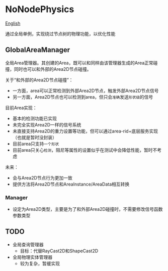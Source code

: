# NoNodePhysics

[English](README_EN.md)

通过全局单例，实现绕过节点树的物理功能，以优化性能

## GlobalAreaManager

全局Area管理器。其创建的Area，既可以和同样由该管理器生成的Area正常碰撞，同时也可以和外部的Area2D节点碰撞。

关于“和外部的Area2D节点碰撞”：
- 一方面，area可以正常检测到外部Area2D节点，触发外部Area2D节点信号
- 另一方面，Area2D节点也可以检测到area，但只会`准确`发送`形状级`的信号

目前Area实现：
- 基本的检测功能已实现
- 未完全实现Area2D一样的信号系统
- 未直接支持Area2D的重力设置等功能，但可以通过area-rid+底层服务实现（也就是暂时没封装）
- 目前area只支持`一个形状`
- 目前area只关心`检测`，阻尼等属性的设置似乎在测试中会降低性能，暂时不考虑

未来：
- 会与Area2D节点行为更加一致
- 提供方法将Area2D节点和AreaInstance/AreaData相互转换

### Manager

- 设定为Area2D类型，主要是为了和外部Area2D碰撞时，不需要修改信号函数参数类型

## TODO
- 全局查询管理器
	- 目标：代替RayCast2D和ShapeCast2D
- 全局物理实体管理器
	- 较为复杂，暂缓实现
